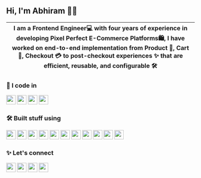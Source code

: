 ## Hi, I'm Abhiram 👨‍🚀

| I am a Frontend Engineer💻 with four years of experience in developing Pixel Perfect E-Commerce Platforms🛍️, I have worked on end-to-end implementation from Product 🍪, Cart 🛒, Checkout 💳 to post-checkout experiences ✨ that are efficient, reusable, and configurable 🛠️  |
| ------------- |

### 📜 I code in

<img src="https://img.shields.io/badge/HTML-%23E34F26.svg?logo=html5&logoColor=white" height="25"/>  <img src="https://img.shields.io/badge/CSS-1572B6?logo=css3&logoColor=fff" height="25"/>  <img src="https://img.shields.io/badge/JavaScript-F7DF1E?logo=javascript&logoColor=000" height="25"/>  <img src="https://img.shields.io/badge/TypeScript-3178C6?logo=typescript&logoColor=fff" height="25"/>


### 🛠️ Built stuff using

<img src="https://img.shields.io/badge/React-%2320232a.svg?logo=react&logoColor=%2361DAFB" height="25"/>  <img src="https://img.shields.io/badge/Next.js-black?logo=next.js&logoColor=white" height="25"/>  <img src="https://img.shields.io/badge/Redux-764ABC?logo=redux&logoColor=fff" height="25"/>  <img src="https://img.shields.io/badge/🐻%20Zustand-000?logoColor=white" height="25"/>  <img src="https://img.shields.io/badge/Sass-C69?logo=sass&logoColor=fff" height="25"/>  <img src="https://img.shields.io/badge/Tailwind%20CSS-%2338B2AC.svg?logo=tailwind-css&logoColor=white" height="25"/>  <img src="https://img.shields.io/badge/shadcn%2Fui-000?logo=shadcnui&logoColor=fff" height="25"/>  <img src="https://img.shields.io/badge/Material%20UI-007FFF?&logo=mui&logoColor=white" height="25"/>  <img src="https://img.shields.io/badge/Storybook-FF4785?logo=storybook&logoColor=fff" height="25"/>  <img src="https://img.shields.io/badge/Jest-C21325?logo=jest&logoColor=fff" height="25"/>  <img src="https://img.shields.io/badge/RTL-000?logo=testinglibrary&logoColor=C21325" height="25"/>

### ✨ Let's connect
<a href="https://matrixread.com"><img src="https://img.shields.io/badge/Blog-%2321759B.svg?logo=wordpress&logoColor=white" height="25"/></a>  <a href="https://linkedin.com/in/abhiramready/"><img src="https://custom-icon-badges.demolab.com/badge/LinkedIn-0A66C2?logo=linkedin-white&logoColor=fff" height="25"/></a>  <a href="https://www.youtube.com/@abhiramready"><img src="https://img.shields.io/badge/YouTube-%23FF0000.svg?logo=YouTube&logoColor=white" height="25"/></a>  <a href="https://codepen.io/abhiramready/pens/showcase"><img src="https://img.shields.io/badge/CodePen-white?logo=codepen&logoColor=black" height="25"/></a>  
